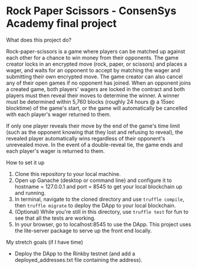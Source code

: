 # Rock Paper Scissors - ConsenSys Academy final project


What does this project do?

Rock-paper-scissors is a game where players can be matched up against each other for a chance to win money from their opponents. The game creator locks in an encrypted move (rock, paper, or scissors) and places a wager, and waits for an opponent to accept by matching the wager and submitting their own encrypted move. The game creator can also cancel any of their open games if no opponent has joined. When an opponent joins a created game, both players' wagers are locked in the contract and both players must then reveal their moves to determine the winner. A winner must be determined within 5,760 blocks (roughly 24 hours @ a 15sec blocktime) of the game's start, or the game will automatically be cancelled with each player's wager returned to them.

If only one player reveals their move by the end of the game's time limit (such as the opponent knowing that they lost and refusing to reveal), the revealed player automatically wins regardless of their opponent's unrevealed move. In the event of a double-reveal tie, the game ends and each player's wager is returned to them.


How to set it up

1) Clone this repository to your local machine.
2) Open up Ganache (desktop or command line) and configure it to hostname = 127.0.0.1 and port = 8545 to get your local blockchain up and running.
3) In terminal, navigate to the cloned directory and use `truffle compile`, then `truffle migrate` to deploy the DApp to your local blockchain.
4) (Optional) While you're still in this directory, use `truffle test` for fun to see that all the tests are working.
5) In your browser, go to localhost:8545 to use the DApp. This project uses the lite-server package to serve up the front end locally.


My stretch goals (if I have time)

- Deploy the DApp to the Rinkby testnet (and add a deployed_addresses.txt file containing the address).
